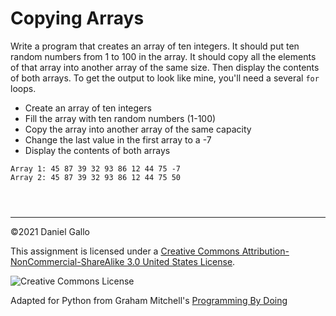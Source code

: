 # Copying Arrays


Write a program that creates an array of ten integers. It should
put ten random numbers from 1 to 100 in the array. It should copy all
the elements of that array into another array of the same size. Then
display the contents of both arrays. To get the output to look like
mine, you'll need a several `for` loops.


* Create an array of ten integers
 * Fill the array with ten random numbers (1-100)
 * Copy the array into another array of the same capacity
 * Change the last value in the first array to a -7
 * Display the contents of both arrays







```
Array 1: 45 87 39 32 93 86 12 44 75 -7
Array 2: 45 87 39 32 93 86 12 44 75 50

```


```



```



---


©2021 Daniel Gallo


This assignment is licensed under a
[Creative Commons Attribution-NonCommercial-ShareAlike 3.0 United States License](https://creativecommons.org/licenses/by-nc-sa/3.0/us/deed.en_US).  

![Creative Commons License](images/by-nc-sa.png)





Adapted for Python from Graham Mitchell's [Programming By Doing](https://programmingbydoing.com/)